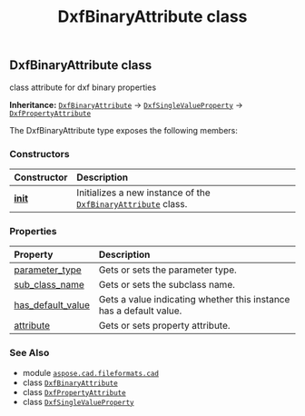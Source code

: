 ﻿---
title: DxfBinaryAttribute class
second_title: Aspose.CAD for Python via .NET API References
description: 
type: docs
weight: 190
url: /aspose.cad.fileformats.cad/dxfbinaryattribute/
is_root: false
---

## DxfBinaryAttribute class

class attribute for dxf binary properties



**Inheritance:** [`DxfBinaryAttribute`](/cad/python-net/aspose.cad.fileformats.cad/dxfbinaryattribute) → 
[`DxfSingleValueProperty`](/cad/python-net/aspose.cad.fileformats.cad/dxfsinglevalueproperty) → 
[`DxfPropertyAttribute`](/cad/python-net/aspose.cad.fileformats.cad/dxfpropertyattribute)



The DxfBinaryAttribute type exposes the following members:

### Constructors
| Constructor | Description |
| :- | :- |
| [__init__](/cad/python-net/aspose.cad.fileformats.cad/dxfbinaryattribute/__init__/#aspose.cad.fileformats.cad.CadEntityAttribute-aspose.cad.fileformats.cad.cadconsts.CadParameterType-str) | Initializes a new instance of the [`DxfBinaryAttribute`](/cad/python-net/aspose.cad.fileformats.cad/dxfbinaryattribute) class. |


### Properties
| Property | Description |
| :- | :- |
| [parameter_type](/cad/python-net/aspose.cad.fileformats.cad/dxfbinaryattribute/parameter_type) | Gets or sets the parameter type. |
| [sub_class_name](/cad/python-net/aspose.cad.fileformats.cad/dxfbinaryattribute/sub_class_name) | Gets or sets the subclass name. |
| [has_default_value](/cad/python-net/aspose.cad.fileformats.cad/dxfbinaryattribute/has_default_value) | Gets a value indicating whether this instance has a default value. |
| [attribute](/cad/python-net/aspose.cad.fileformats.cad/dxfbinaryattribute/attribute) | Gets or sets property attribute. |



### See Also
* module [`aspose.cad.fileformats.cad`](..)
* class [`DxfBinaryAttribute`](/cad/python-net/aspose.cad.fileformats.cad/dxfbinaryattribute)
* class [`DxfPropertyAttribute`](/cad/python-net/aspose.cad.fileformats.cad/dxfpropertyattribute)
* class [`DxfSingleValueProperty`](/cad/python-net/aspose.cad.fileformats.cad/dxfsinglevalueproperty)

